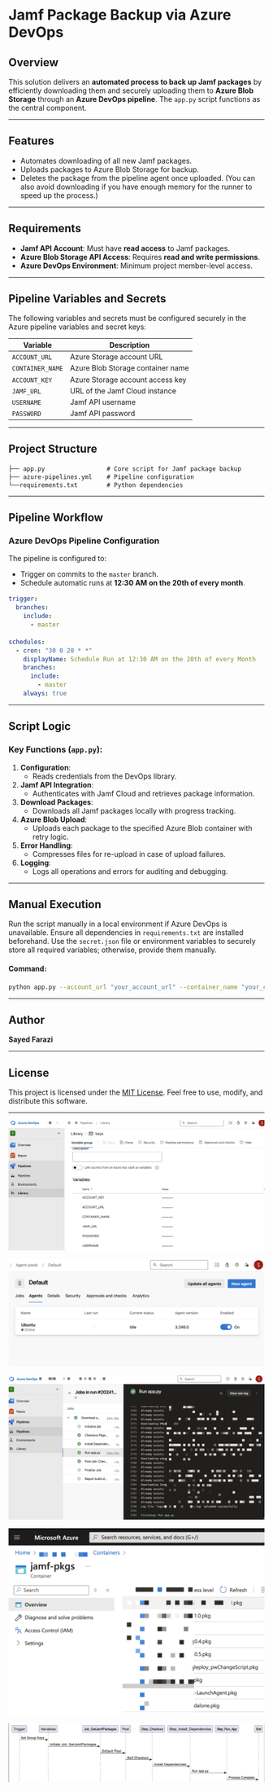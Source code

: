 
# Jamf Package Backup via Azure DevOps

## **Overview**
This solution delivers an **automated process to back up Jamf packages** by efficiently downloading them and securely uploading them to **Azure Blob Storage** through an **Azure DevOps pipeline**. The `app.py` script functions as the central component.

---

## **Features**
- Automates downloading of all new Jamf packages.
- Uploads packages to Azure Blob Storage for backup.
- Deletes the package from the pipeline agent once uploaded. (You can also avoid downloading if you have enough memory for the runner to speed up the process.)

---

## **Requirements**
- **Jamf API Account**: Must have **read access** to Jamf packages.
- **Azure Blob Storage API Access**: Requires **read and write permissions**.
- **Azure DevOps Environment**: Minimum project member-level access.

---

## **Pipeline Variables and Secrets**

The following variables and secrets must be configured securely in the Azure pipeline variables and secret keys:

| **Variable**         | **Description**                           |
|-----------------------|-------------------------------------------|
| `ACCOUNT_URL`         | Azure Storage account URL                |
| `CONTAINER_NAME`      | Azure Blob Storage container name        |
| `ACCOUNT_KEY`         | Azure Storage account access key         |
| `JAMF_URL`            | URL of the Jamf Cloud instance           |
| `USERNAME`            | Jamf API username                        |
| `PASSWORD`            | Jamf API password                        |

---

## **Project Structure**

```plaintext
├── app.py                 # Core script for Jamf package backup
├── azure-pipelines.yml    # Pipeline configuration
└──requirements.txt        # Python dependencies
```

---

## **Pipeline Workflow**

### **Azure DevOps Pipeline Configuration**
The pipeline is configured to:
- Trigger on commits to the `master` branch.
- Schedule automatic runs at **12:30 AM on the 20th of every month**.

```yaml
trigger:
  branches:
    include:
      - master

schedules:
  - cron: "30 0 20 * *"
    displayName: Schedule Run at 12:30 AM on the 20th of every Month
    branches:
      include:
        - master
    always: true
```

---

## **Script Logic**

### **Key Functions (`app.py`):**
1. **Configuration**:
   - Reads credentials from the DevOps library.
2. **Jamf API Integration**:
   - Authenticates with Jamf Cloud and retrieves package information.
3. **Download Packages**:
   - Downloads all Jamf packages locally with progress tracking.
4. **Azure Blob Upload**:
   - Uploads each package to the specified Azure Blob container with retry logic.
5. **Error Handling**:
   - Compresses files for re-upload in case of upload failures.
6. **Logging**:
   - Logs all operations and errors for auditing and debugging.

---

## **Manual Execution**

Run the script manually in a local environment if Azure DevOps is unavailable. Ensure all dependencies in `requirements.txt` are installed beforehand. Use the `secret.json` file or environment variables to securely store all required variables; otherwise, provide them manually.

#### **Command:**
```bash
python app.py --account_url "your_account_url" --container_name "your_container_name" --account_key "your_account_key" --jamf_url "your_jamf_url" --username "your_username" --password "your_password"
```
---

## **Author**
**Sayed Farazi**

---

## **License**

This project is licensed under the [MIT License](LICENSE). Feel free to use, modify, and distribute this software.

---



![Protected keys](images/1.png)

![Agent](images/3.png)

![Pipeline](images/4.png)

![Storage Container](images/2.png)

![Pipeline logic](images/5.png)




